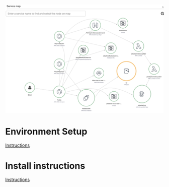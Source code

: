 ![](guide/images/xrayservicemap.png)
# Environment Setup
[Instructions](guide/Setup.md)

# Install instructions
[Instructions](guide/Install.md)

